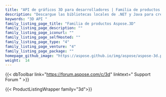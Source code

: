 ```yaml
---
title: "API de gráficos 3D para desarrolladores | Familia de productos Aspose.3D"
description: "Descargue las bibliotecas locales de .NET y Java para crear, editar y convertir archivos 3D. No se requiere software de modelado 3D. Trabaje con geometría, jerarquía de escenas, comparta o divida mallas, anime objetos, agregue cámara objetivo y más."
keywords: "3D API "
family_listing_page_title: "Familia de productos Aspose.3D"
family_listing_page_description: ""
family_listing_page_iconurl: ""
family_listing_page_selfHosted: ""
family_listing_page_type: "4"
family_listing_page_venture: "4"
family_listing_page_package: ""
homepage_github_image: "https://aspose.github.io/img/aspose/aspose-3d.png"
weight:  14
---
```


{{< dbToolbar link="https://forum.aspose.com/c/3d" linktext=" Support Forum " >}}

{{< ProductListingWrapper family="3d">}}

